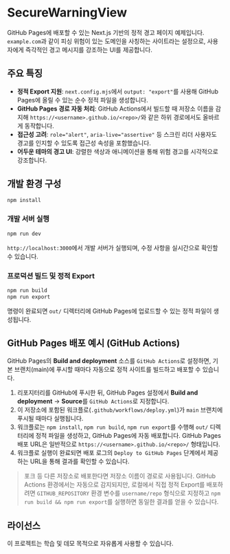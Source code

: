 # SecureWarningView

GitHub Pages에 배포할 수 있는 Next.js 기반의 정적 경고 페이지 예제입니다. `example.com`과 같이 피싱 위험이 있는 도메인을 사칭하는 사이트라는 설정으로, 사용자에게 즉각적인 경고 메시지를 강조하는 UI를 제공합니다.

## 주요 특징

- **정적 Export 지원**: `next.config.mjs`에서 `output: "export"`를 사용해 GitHub Pages에 올릴 수 있는 순수 정적 파일을 생성합니다.
- **GitHub Pages 경로 자동 처리**: GitHub Actions에서 빌드할 때 저장소 이름을 감지해 `https://<username>.github.io/<repo>/`와 같은 하위 경로에서도 올바르게 동작합니다.
- **접근성 고려**: `role="alert"`, `aria-live="assertive"` 등 스크린 리더 사용자도 경고를 인지할 수 있도록 접근성 속성을 포함했습니다.
- **어두운 테마의 경고 UI**: 강렬한 색상과 애니메이션을 통해 위험 경고를 시각적으로 강조합니다.

## 개발 환경 구성

```bash
npm install
```

### 개발 서버 실행

```bash
npm run dev
```

`http://localhost:3000`에서 개발 서버가 실행되며, 수정 사항을 실시간으로 확인할 수 있습니다.

### 프로덕션 빌드 및 정적 Export

```bash
npm run build
npm run export
```

명령이 완료되면 `out/` 디렉터리에 GitHub Pages에 업로드할 수 있는 정적 파일이 생성됩니다.

## GitHub Pages 배포 예시 (GitHub Actions)

GitHub Pages의 **Build and deployment** 소스를 `GitHub Actions`로 설정하면, 기본 브랜치(main)에 푸시할 때마다 자동으로 정적 사이트를 빌드하고 배포할 수 있습니다.

1. 리포지터리를 GitHub에 푸시한 뒤, GitHub Pages 설정에서 **Build and deployment** → **Source**를 `GitHub Actions`로 지정합니다.
2. 이 저장소에 포함된 워크플로(`.github/workflows/deploy.yml`)가 `main` 브랜치에 푸시될 때마다 실행됩니다.
3. 워크플로는 `npm install`, `npm run build`, `npm run export`를 수행해 `out/` 디렉터리에 정적 파일을 생성하고, GitHub Pages에 자동 배포합니다. GitHub Pages 배포 URL은 일반적으로 `https://<username>.github.io/<repo>/` 형태입니다.
4. 워크플로 실행이 완료되면 배포 로그의 `Deploy to GitHub Pages` 단계에서 제공하는 URL을 통해 결과를 확인할 수 있습니다.

> 포크 등 다른 저장소로 배포한다면 저장소 이름이 경로로 사용됩니다. GitHub Actions 환경에서는 자동으로 감지되지만, 로컬에서 직접 정적 Export를 배포하려면 `GITHUB_REPOSITORY` 환경 변수를 `username/repo` 형식으로 지정하고 `npm run build && npm run export`를 실행하면 동일한 결과를 얻을 수 있습니다.


## 라이선스

이 프로젝트는 학습 및 데모 목적으로 자유롭게 사용할 수 있습니다.

